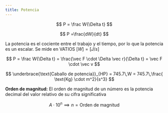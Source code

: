 ```yaml
---
title: Potencia
---
```


$$
P = \frac W{\Delta t} 
$$

$$
P =\frac{dW}{dt}
$$

La potencia es el cociente entre el trabajo y el tiempo, por lo que la potencia es un escalar. Se mide en VATIOS $\displaystyle[W] = [J/s]$

$$
P = \frac W{\Delta t} = \frac{\vec F \cdot \Delta \vec r}{\Delta t} = \vec F \cdot \vec v
$$

$$
\underbrace{\text{Caballo de potencia}}_{HP} = 745.7\,W = 745.7\,\frac{ \text{Kg} \cdot m^2}{s^3}
$$

**Orden de magnitud:** El orden de magnitud de un número es la potencia decimal del valor relativo de su cifra significativa

$$
A \cdot 10^n \implies n = \text{Orden de magnitud}
$$
